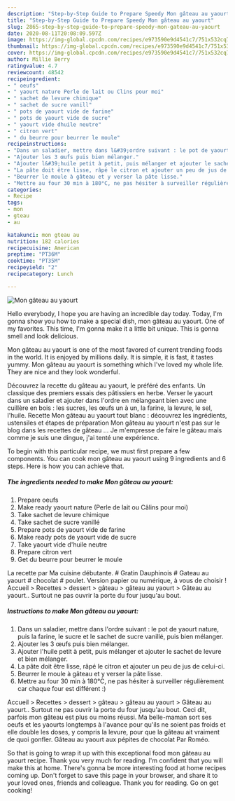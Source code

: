 ```yaml
---
description: "Step-by-Step Guide to Prepare Speedy Mon gâteau au yaourt"
title: "Step-by-Step Guide to Prepare Speedy Mon gâteau au yaourt"
slug: 2865-step-by-step-guide-to-prepare-speedy-mon-gateau-au-yaourt
date: 2020-08-11T20:08:09.597Z
image: https://img-global.cpcdn.com/recipes/e973590e9d4541c7/751x532cq70/mon-gateau-au-yaourt-photo-principale-de-la-recette.jpg
thumbnail: https://img-global.cpcdn.com/recipes/e973590e9d4541c7/751x532cq70/mon-gateau-au-yaourt-photo-principale-de-la-recette.jpg
cover: https://img-global.cpcdn.com/recipes/e973590e9d4541c7/751x532cq70/mon-gateau-au-yaourt-photo-principale-de-la-recette.jpg
author: Millie Berry
ratingvalue: 4.7
reviewcount: 48542
recipeingredient:
- " oeufs"
- " yaourt nature Perle de lait ou Clins pour moi"
- " sachet de levure chimique"
- " sachet de sucre vanill"
- " pots de yaourt vide de farine"
- " pots de yaourt vide de sucre"
- " yaourt vide dhuile neutre"
- " citron vert"
- " du beurre pour beurrer le moule"
recipeinstructions:
- "Dans un saladier, mettre dans l&#39;ordre suivant : le pot de yaourt nature, puis la farine, le sucre et le sachet de sucre vanillé, puis bien mélanger."
- "Ajouter les 3 œufs puis bien mélanger."
- "Ajouter l&#39;huile petit à petit, puis mélanger et ajouter le sachet de levure et bien mélanger."
- "La pâte doit être lisse, râpé le citron et ajouter un peu de jus de celui-ci."
- "Beurrer le moule à gâteau et y verser la pâte lisse."
- "Mettre au four 30 min à 180°C, ne pas hésiter à surveiller régulièrement car chaque four est différent :)"
categories:
- Recipe
tags:
- mon
- gteau
- au

katakunci: mon gteau au 
nutrition: 182 calories
recipecuisine: American
preptime: "PT36M"
cooktime: "PT35M"
recipeyield: "2"
recipecategory: Lunch

---
```



![Mon gâteau au yaourt](https://img-global.cpcdn.com/recipes/e973590e9d4541c7/751x532cq70/mon-gateau-au-yaourt-photo-principale-de-la-recette.jpg)

Hello everybody, I hope you are having an incredible day today. Today, I'm gonna show you how to make a special dish, mon gâteau au yaourt. One of my favorites. This time, I'm gonna make it a little bit unique. This is gonna smell and look delicious.

Mon gâteau au yaourt is one of the most favored of current trending foods in the world. It is enjoyed by millions daily. It is simple, it is fast, it tastes yummy. Mon gâteau au yaourt is something which I've loved my whole life. They are nice and they look wonderful.

Découvrez la recette du gâteau au yaourt, le préféré des enfants. Un classique des premiers essais des pâtissiers en herbe. Verser le yaourt dans un saladier et ajouter dans l&#39;ordre en mélangeant bien avec une cuillère en bois : les sucres, les œufs un à un, la farine, la levure, le sel, l&#39;huile. Recette Mon gâteau au yaourt tout blanc : découvrez les ingrédients, ustensiles et étapes de préparation Mon gâteau au yaourt n&#39;est pas sur le blog dans les recettes de gâteau … Je m&#39;empresse de faire le gâteau mais comme je suis une dingue, j&#39;ai tenté une expérience.


To begin with this particular recipe, we must first prepare a few components. You can cook mon gâteau au yaourt using 9 ingredients and 6 steps. Here is how you can achieve that.

<!--inarticleads1-->

##### The ingredients needed to make Mon gâteau au yaourt:

1. Prepare  oeufs
1. Make ready  yaourt nature (Perle de lait ou Câlins pour moi)
1. Take  sachet de levure chimique
1. Take  sachet de sucre vanillé
1. Prepare  pots de yaourt vide de farine
1. Make ready  pots de yaourt vide de sucre
1. Take  yaourt vide d&#39;huile neutre
1. Prepare  citron vert
1. Get  du beurre pour beurrer le moule


La recette par Ma cuisine débutante. # Gratin Dauphinois # Gateau au yaourt # chocolat # poulet. Version papier ou numérique, à vous de choisir ! Accueil &gt; Recettes &gt; dessert &gt; gâteau &gt; gâteau au yaourt &gt; Gâteau au yaourt.. Surtout ne pas ouvrir la porte du four jusqu&#39;au bout. 

<!--inarticleads2-->

##### Instructions to make Mon gâteau au yaourt:

1. Dans un saladier, mettre dans l&#39;ordre suivant : le pot de yaourt nature, puis la farine, le sucre et le sachet de sucre vanillé, puis bien mélanger.
1. Ajouter les 3 œufs puis bien mélanger.
1. Ajouter l&#39;huile petit à petit, puis mélanger et ajouter le sachet de levure et bien mélanger.
1. La pâte doit être lisse, râpé le citron et ajouter un peu de jus de celui-ci.
1. Beurrer le moule à gâteau et y verser la pâte lisse.
1. Mettre au four 30 min à 180°C, ne pas hésiter à surveiller régulièrement car chaque four est différent :)


Accueil &gt; Recettes &gt; dessert &gt; gâteau &gt; gâteau au yaourt &gt; Gâteau au yaourt.. Surtout ne pas ouvrir la porte du four jusqu&#39;au bout. Ceci dit, parfois mon gâteau est plus ou moins réussi. Ma belle-maman sort ses oeufs et les yaourts longtemps à l&#39;avance pour qu&#39;ils ne soient pas froids et elle double les doses, y compris la levure, pour que la gâteau ait vraiment de quoi gonfler. Gâteau au yaourt aux pépites de chocolat Par Roméo. 

So that is going to wrap it up with this exceptional food mon gâteau au yaourt recipe. Thank you very much for reading. I'm confident that you will make this at home. There's gonna be more interesting food at home recipes coming up. Don't forget to save this page in your browser, and share it to your loved ones, friends and colleague. Thank you for reading. Go on get cooking!
